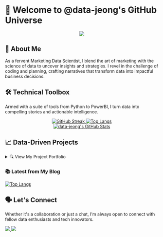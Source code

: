 # 🚀 Welcome to @data-jeong's GitHub Universe

<div align="center">
  <img src="https://velog.velcdn.com/images/draco94/post/ec585efd-24bf-40ec-a541-b0b0caa82787/image.png" />
</div>

## 🌟 About Me
As a fervent Marketing Data Scientist, I blend the art of marketing with the science of data to uncover insights and strategies. I revel in the challenge of coding and planning, crafting narratives that transform data into impactful business decisions.

## 🛠️ Technical Toolbox
Armed with a suite of tools from Python to PowerBI, I turn data into compelling stories and actionable intelligence.

<div align="center">
  
  <a href="https://git.io/streak-stats">
    <img src="http://github-readme-streak-stats.herokuapp.com?user=data-jeong&theme=dark&background=000000" alt="GitHub Streak" />
  </a>

  <a href="https://github.com/anuraghazra/github-readme-stats" >
    <img src="https://github-readme-stats.vercel.app/api/top-langs/?username=data-jeong" alt="Top Langs"/>
  </a>

</div>


<div align="center">
  <a href="https://github.com/data-jeong" style="display: ">
    <img src="https://github-readme-stats.vercel.app/api?username=data-jeong&show_icons=true&theme=vision-friendly-dark" alt="data-jeong's GitHub Stats"/>
  </a>
</div>


## 📈 Data-Driven Projects
<details>
<summary>🔍 View My Project Portfolio</summary>
<br>
<!-- Your project list here -->
</details>

### 📚 Latest from My Blog
<a href="https://velog.io/@draco94" >
  <img src="https://velog-readme-stats.vercel.app/api?name=draco94" alt="Top Langs"/>
</a>

## 🗣️ Let's Connect
Whether it's a collaboration or just a chat, I'm always open to connect with fellow data enthusiasts and tech innovators.

<a href="mailto:lightyear94122@gmail.com">
  <img src="https://img.shields.io/badge/Email-lightyear94122%40gmail.com-blue?style=flat-square&logo=gmail" />
</a>

<img src="https://capsule-render.vercel.app/api?type=slice&color=0D1117&height=150&section=footer" />
